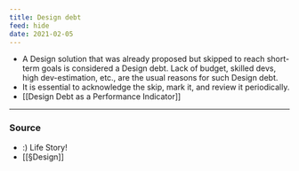 ```yaml
---
title: Design debt
feed: hide
date: 2021-02-05
---
```


- A Design solution that was already proposed but skipped to reach short-term goals is considered a Design debt. Lack of budget, skilled devs, high dev-estimation, etc., are the usual reasons for such Design debt. 
- It is essential to acknowledge the skip, mark it, and review it periodically. 
- [[Design Debt as a Performance Indicator]]

--- 
### Source
- :) Life Story!
- [[§Design]]